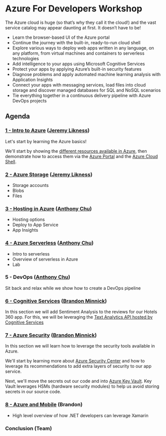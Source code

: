 # Azure For Developers Workshop

The Azure cloud is huge (so that’s why they call it the cloud!) and the vast service catalog may appear daunting at first. It doesn’t have to be!

- Learn the browser-based UI of the Azure portal
- Continue the journey with the built-in, ready-to-run cloud shell
- Explore various ways to deploy web apps written in any language, on any platform, from virtual machines and containers to serverless technologies
- Add intelligence to your apps using Microsoft Cognitive Services
- Protect your apps by applying Azure’s built-in security features
- Diagnose problems and apply automated machine learning analysis with Application Insights
- Connect your apps with messaging services, load files into cloud storage and discover managed databases for SQL and NoSQL scenarios
- Tie everything together in a continuous delivery pipeline with Azure DevOps projects

## Agenda

### [1 - Intro to Azure](./presentation/01-Intro.pptx) ([Jeremy Likness](https://twitter.com/jeremylikness))

Let's start by learning the Azure basics!

We'll start by showing the [different resources available in Azure](https://azure.microsoft.com/resources/?WT.mc_id=TechBash-github-bramin), then demonstrate how to access them via the [Azure Portal](https://azure.microsoft.com/features/azure-portal/?WT.mc_id=TechBash-github-bramin) and the [Azure Cloud Shell](https://azure.microsoft.com/features/cloud-shell/?WT.mc_id=TechBash-github-bramin).

### [2 - Azure Storage](./presentation/02-Intro.pptx) ([Jeremy Likness](https://twitter.com/jeremylikness))

* Storage accounts
* Blobs
* Files

### [3 - Hosting in Azure](labs/03-hosting.md) ([Anthony Chu](https://twitter.com/@anthonychu))

* Hosting options
* Deploy to App Service
* App Insights

### [4 - Azure Serverless](labs/04-serverless.md) ([Anthony Chu](https://twitter.com/@anthonychu))

* Intro to serverless
* Overview of serverless in Azure
* Lab

### 5 - DevOps ([Anthony Chu](https://twitter.com/@anthonychu))

Sit back and relax while we show how to create a DevOps pipeline

### [6 - Cognitive Services](/labs/06-cognitive_services.md) ([Brandon Minnick](https://twitter.com/TheCodeTraveler))

In this section we will add Sentiment Analysis to the reviews for our Hotels 360 app. For this, we will be leveraging the [Text Analytics API hosted by Cognitive Services](https://azure.microsoft.com/services/cognitive-services/text-analytics/?WT.mc_id=TechBash-github-bramin)

### [7 - Azure Security](/labs/07-azure_security.md) ([Brandon Minnick](https://twitter.com/TheCodeTraveler))

In this section we will learn how to leverage the security tools available in Azure.

We'll start by learning more about [Azure Security Center](https://azure.microsoft.com/services/security-center/?WT.mc_id=TechBash-github-bramin) and how to leverage its recommendations to add extra layers of security to our app service.

Next, we'll move the secrets out our code and into [Azure Key Vault](https://azure.microsoft.com/services/key-vault/?WT.mc_id=TechBash-github-bramin). Key Vault leverages HSMs (hardware security modules) to help us avoid storing secrets in our source code.

### [8 - Azure and Mobile]((/labs/08-azure_and_mobile.md)) (Brandon)

* High level overview of how .NET developers can leverage Xamarin

### Conclusion (Team)
